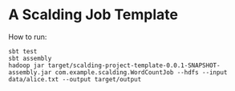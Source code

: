 A Scalding Job Template
=======
How to run:
```shell
sbt test
sbt assembly
hadoop jar target/scalding-project-template-0.0.1-SNAPSHOT-assembly.jar com.example.scalding.WordCountJob --hdfs --input data/alice.txt --output target/output
```
